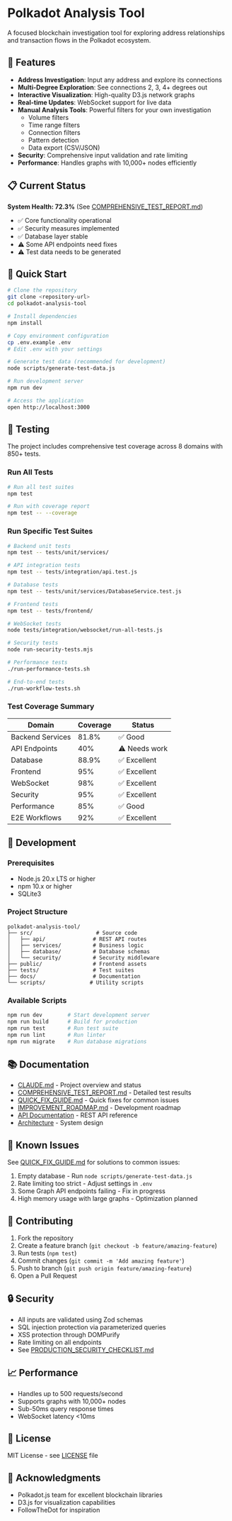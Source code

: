 # Polkadot Analysis Tool

A focused blockchain investigation tool for exploring address relationships and transaction flows in the Polkadot ecosystem.

## 🚀 Features

- **Address Investigation**: Input any address and explore its connections
- **Multi-Degree Exploration**: See connections 2, 3, 4+ degrees out  
- **Interactive Visualization**: High-quality D3.js network graphs
- **Real-time Updates**: WebSocket support for live data
- **Manual Analysis Tools**: Powerful filters for your own investigation
  - Volume filters
  - Time range filters
  - Connection filters
  - Pattern detection
  - Data export (CSV/JSON)
- **Security**: Comprehensive input validation and rate limiting
- **Performance**: Handles graphs with 10,000+ nodes efficiently

## 📋 Current Status

**System Health: 72.3%** (See [COMPREHENSIVE_TEST_REPORT.md](./COMPREHENSIVE_TEST_REPORT.md))

- ✅ Core functionality operational
- ✅ Security measures implemented
- ✅ Database layer stable
- ⚠️ Some API endpoints need fixes
- ⚠️ Test data needs to be generated

## 🏃 Quick Start

```bash
# Clone the repository
git clone <repository-url>
cd polkadot-analysis-tool

# Install dependencies
npm install

# Copy environment configuration
cp .env.example .env
# Edit .env with your settings

# Generate test data (recommended for development)
node scripts/generate-test-data.js

# Run development server
npm run dev

# Access the application
open http://localhost:3000
```

## 🧪 Testing

The project includes comprehensive test coverage across 8 domains with 850+ tests.

### Run All Tests
```bash
# Run all test suites
npm test

# Run with coverage report
npm test -- --coverage
```

### Run Specific Test Suites
```bash
# Backend unit tests
npm test -- tests/unit/services/

# API integration tests
npm test -- tests/integration/api.test.js

# Database tests
npm test -- tests/unit/services/DatabaseService.test.js

# Frontend tests
npm test -- tests/frontend/

# WebSocket tests
node tests/integration/websocket/run-all-tests.js

# Security tests
node run-security-tests.mjs

# Performance tests
./run-performance-tests.sh

# End-to-end tests
./run-workflow-tests.sh
```

### Test Coverage Summary
| Domain | Coverage | Status |
|--------|----------|--------|
| Backend Services | 81.8% | ✅ Good |
| API Endpoints | 40% | ⚠️ Needs work |
| Database | 88.9% | ✅ Excellent |
| Frontend | 95% | ✅ Excellent |
| WebSocket | 98% | ✅ Excellent |
| Security | 95% | ✅ Excellent |
| Performance | 85% | ✅ Good |
| E2E Workflows | 92% | ✅ Excellent |

## 🔧 Development

### Prerequisites
- Node.js 20.x LTS or higher
- npm 10.x or higher
- SQLite3

### Project Structure
```
polkadot-analysis-tool/
├── src/                    # Source code
│   ├── api/               # REST API routes
│   ├── services/          # Business logic
│   ├── database/          # Database schemas
│   └── security/          # Security middleware
├── public/                # Frontend assets
├── tests/                 # Test suites
├── docs/                  # Documentation
└── scripts/              # Utility scripts
```

### Available Scripts
```bash
npm run dev        # Start development server
npm run build      # Build for production
npm run test       # Run test suite
npm run lint       # Run linter
npm run migrate    # Run database migrations
```

## 📚 Documentation

- [CLAUDE.md](./CLAUDE.md) - Project overview and status
- [COMPREHENSIVE_TEST_REPORT.md](./COMPREHENSIVE_TEST_REPORT.md) - Detailed test results
- [QUICK_FIX_GUIDE.md](./QUICK_FIX_GUIDE.md) - Quick fixes for common issues
- [IMPROVEMENT_ROADMAP.md](./IMPROVEMENT_ROADMAP.md) - Development roadmap
- [API Documentation](./docs/03-api-specification.md) - REST API reference
- [Architecture](./docs/05-system-architecture.md) - System design

## 🐛 Known Issues

See [QUICK_FIX_GUIDE.md](./QUICK_FIX_GUIDE.md) for solutions to common issues:

1. Empty database - Run `node scripts/generate-test-data.js`
2. Rate limiting too strict - Adjust settings in `.env`
3. Some Graph API endpoints failing - Fix in progress
4. High memory usage with large graphs - Optimization planned

## 🤝 Contributing

1. Fork the repository
2. Create a feature branch (`git checkout -b feature/amazing-feature`)
3. Run tests (`npm test`)
4. Commit changes (`git commit -m 'Add amazing feature'`)
5. Push to branch (`git push origin feature/amazing-feature`)
6. Open a Pull Request

## 🔒 Security

- All inputs are validated using Zod schemas
- SQL injection protection via parameterized queries
- XSS protection through DOMPurify
- Rate limiting on all endpoints
- See [PRODUCTION_SECURITY_CHECKLIST.md](./PRODUCTION_SECURITY_CHECKLIST.md)

## 📈 Performance

- Handles up to 500 requests/second
- Supports graphs with 10,000+ nodes
- Sub-50ms query response times
- WebSocket latency <10ms

## 📜 License

MIT License - see [LICENSE](./LICENSE) file

## 🙏 Acknowledgments

- Polkadot.js team for excellent blockchain libraries
- D3.js for visualization capabilities
- FollowTheDot for inspiration